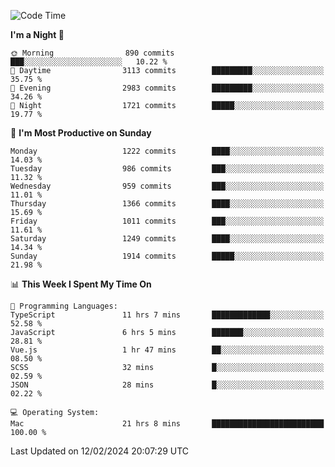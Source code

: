 <!--START_SECTION:waka-->
![Code Time](http://img.shields.io/badge/Code%20Time-3%2C638%20hrs%204%20mins-blue)

**I'm a Night 🦉** 

```text
🌞 Morning                890 commits         ███░░░░░░░░░░░░░░░░░░░░░░   10.22 % 
🌆 Daytime                3113 commits        █████████░░░░░░░░░░░░░░░░   35.75 % 
🌃 Evening                2983 commits        █████████░░░░░░░░░░░░░░░░   34.26 % 
🌙 Night                  1721 commits        █████░░░░░░░░░░░░░░░░░░░░   19.77 % 
```
📅 **I'm Most Productive on Sunday** 

```text
Monday                   1222 commits        ████░░░░░░░░░░░░░░░░░░░░░   14.03 % 
Tuesday                  986 commits         ███░░░░░░░░░░░░░░░░░░░░░░   11.32 % 
Wednesday                959 commits         ███░░░░░░░░░░░░░░░░░░░░░░   11.01 % 
Thursday                 1366 commits        ████░░░░░░░░░░░░░░░░░░░░░   15.69 % 
Friday                   1011 commits        ███░░░░░░░░░░░░░░░░░░░░░░   11.61 % 
Saturday                 1249 commits        ████░░░░░░░░░░░░░░░░░░░░░   14.34 % 
Sunday                   1914 commits        █████░░░░░░░░░░░░░░░░░░░░   21.98 % 
```


📊 **This Week I Spent My Time On** 

```text
💬 Programming Languages: 
TypeScript               11 hrs 7 mins       █████████████░░░░░░░░░░░░   52.58 % 
JavaScript               6 hrs 5 mins        ███████░░░░░░░░░░░░░░░░░░   28.81 % 
Vue.js                   1 hr 47 mins        ██░░░░░░░░░░░░░░░░░░░░░░░   08.50 % 
SCSS                     32 mins             █░░░░░░░░░░░░░░░░░░░░░░░░   02.59 % 
JSON                     28 mins             █░░░░░░░░░░░░░░░░░░░░░░░░   02.22 % 

💻 Operating System: 
Mac                      21 hrs 8 mins       █████████████████████████   100.00 % 
```


 Last Updated on 12/02/2024 20:07:29 UTC
<!--END_SECTION:waka-->

